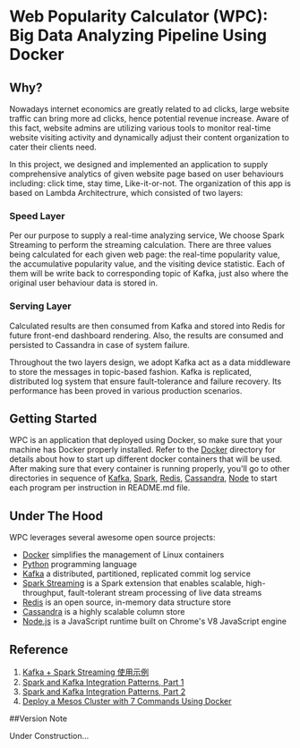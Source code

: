 # Web Popularity Calculator (WPC): Big Data Analyzing Pipeline Using Docker

## Why?

Nowadays internet economics are greatly related to ad clicks, large website traffic can bring more ad clicks, hence potential revenue increase. Aware of this fact, website admins are utilizing various tools to monitor real-time website visiting activity and dynamically adjust their content organization to cater their clients need. 

In this project, we designed and implemented an application to supply comprehensive analytics of given website page based on user behaviours including: click time, stay time, Like-it-or-not. The organization of this app is based on Lambda Architectrure, which consisted of two layers:

### Speed Layer

Per our purpose to supply a real-time analyzing service, We choose Spark Streaming to perform the streaming calculation. There are three values being calculated for each given web page: the real-time popularity value, the accumulative popularity value, and the visiting device statistic. Each of them will be write back to corresponding topic of Kafka, just also where the original user behaviour data is stored in.

### Serving Layer

Calculated results are then consumed from Kafka and stored into Redis for future front-end dashboard rendering. Also, the results are consumed and persisted to Cassandra in case of system failure. 

Throughout the two layers design, we adopt Kafka act as a data middleware to store the messages in topic-based fashion. Kafka is replicated, distributed log system that ensure fault-tolerance and failure recovery. Its performance has been proved in various production scenarios.


## Getting Started

WPC is an application that deployed using Docker, so make sure that your machine has Docker properly installed. Refer to the [Docker](/Docker) directory for details about how to start up different docker containers that will be used. After making sure that every container is running properly, you'll go to other directories in sequence of [Kafka](/Kafka), [Spark](/Spark), [Redis](/Redis), [Cassandra](/Cassandra), [Node](/Node) to start each program per instruction in README.md file.


## Under The Hood

WPC leverages several awesome open source projects:

* [Docker](https://www.docker.io) simplifies the management of Linux containers
* [Python](http://www.python.org) programming language
* [Kafka](http://kafka.apache.org/) a distributed, partitioned, replicated commit log service
* [Spark Streaming](http://spark.apache.org/streaming/) is a Spark extension that enables scalable, high-throughput, fault-tolerant stream processing of live data streams
* [Redis](http://redis.io/) is an open source, in-memory data structure store
* [Cassandra](http://cassandra.apache.org) is a highly scalable column store
* [Node.js](https://nodejs.org/en/) is a JavaScript runtime built on Chrome's V8 JavaScript engine


## Reference
 1. [Kafka + Spark Streaming 使用示例](http://loveltyoic.github.io/blog/2016/01/19/kafka-plus-spark-streaming/)
 2. [Spark and Kafka Integration Patterns, Part 1](http://allegro.tech/2015/08/spark-kafka-integration.html) 
 3. [Spark and Kafka Integration Patterns, Part 2](http://mkuthan.github.io/blog/2016/01/29/spark-kafka-integration2/)
 4. [Deploy a Mesos Cluster with 7 Commands Using Docker](https://medium.com/@gargar454/deploy-a-mesos-cluster-with-7-commands-using-docker-57951e020586#.t2anuw52a)


##Version Note

Under Construction...

